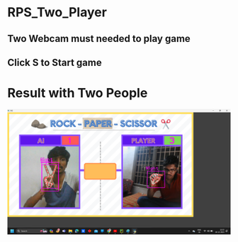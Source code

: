 # RPS_Two_Player
## Two Webcam must needed to play game
## Click S to Start game
# Result with Two People 
![Results](Pic1.png)
